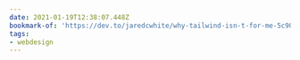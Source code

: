 ```yaml
---
date: 2021-01-19T12:38:07.448Z
bookmark-of: 'https://dev.to/jaredcwhite/why-tailwind-isn-t-for-me-5c90'
tags:
- webdesign
---
```


